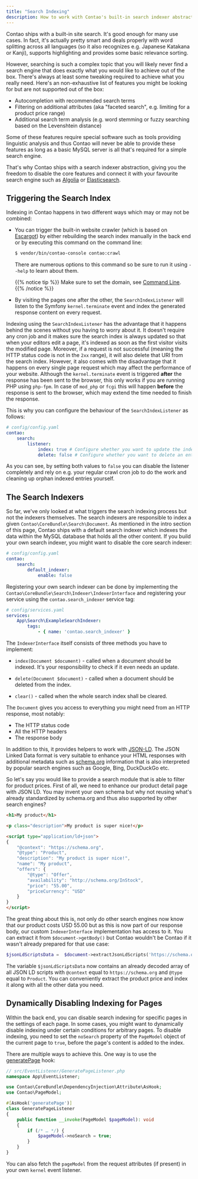 ```yaml
---
title: "Search Indexing"
description: How to work with Contao's built-in search indexer abstraction.
---
```


Contao ships with a built-in site search. It's good enough for many use cases. In fact, it's actually pretty smart and
deals properly with word splitting across all languages (so it also recognizes e.g. Japanese Katakana or Kanji), supports
highlighting and provides some basic relevance sorting.

However, searching is such a complex topic that you will likely never find a search engine that does exactly what
you would like to achieve out of the box. There's always at least some tweaking required to achieve what you really
need.
Here's an non-exhaustive list of features you might be looking for but are not supported out of the box:

* Autocompletion with recommended search terms
* Filtering on additional attributes (aka "faceted search", e.g. limiting for a product price range)
* Additional search term analysis (e.g. word stemming or fuzzy searching based on the Levenshtein distance)

Some of these features require special software such as tools providing linguistic analysis and thus Contao will
never be able to provide these features as long as a basic MySQL server is all that's required for a simple search
engine.

That's why Contao ships with a search indexer abstraction, giving you the freedom to disable the core features and
connect it with your favourite search engine such as [Algolia](https://www.algolia.com) or [Elasticsearch](https://www.elastic.co).


## Triggering the Search Index

Indexing in Contao happens in two different ways which may or may not be combined:

* You can trigger the built-in website crawler (which is based on [Escargot](https://github.com/terminal42/escargot)) by
  either rebuilding the search index manually in the back end or by executing this command on the command line:
  
  ```bash
  $ vendor/bin/contao-console contao:crawl
  ```
  
    There are numerous options to this command so be sure to run it using `--help` to learn about them.
    
    {{% notice tip %}}
    Make sure to set the domain, see [Command Line](https://docs.contao.org/dev/framework/cron/#command-line). 
    {{% /notice %}}
  
* By visiting the pages one after the other, the `SearchIndexListener` will listen to the Symfony `kernel.terminate`
  event and index the generated response content on every request.
  
Indexing using the `SearchIndexListener` has the advantage that it happens behind the scenes without you having to worry
about it. It doesn't require any cron job and it makes sure the search index is always updated so that when your editors
edit a page, it's indexed as soon as the first visitor visits the modified page. Moreover, if a request is not successful
(meaning the HTTP status code is not in the `2xx` range), it will also delete that URI from the search index.
However, it also comes with the disadvantage that it happens on every single page request which may affect the
performance of your website.
Although the `kernel.terminate` event is triggered **after** the response has been sent to the browser, this only works
if you are running PHP using `php-fpm`. In case of `mod_php` or `fcgi` this will happen **before** the response is sent
to the browser, which may extend the time needed to finish the response.

This is why you can configure the behaviour of the `SearchIndexListener` as follows:

```yaml
# config/config.yaml
contao:
    search:
        listener:
            index: true # Configure whether you want to update the index entry on every request
            delete: false # Configure whether you want to delete an entry if a request is not successful
```

As you can see, by setting both values to `false` you can disable the listener completely and rely on e.g. your regular
crawl cron job to do the work and cleaning up orphan indexed entries yourself.


## The Search Indexers

So far, we've only looked at what triggers the search indexing process but not the indexers themselves.
The search indexers are responsible to index a given `Contao\CoreBundle\Search\Document`.
As mentioned in the intro section of this page, Contao ships with a default search indexer which indexes the data
within the MySQL database that holds all the other content.
If you build your own search indexer, you might want to disable the core search indexer:

```yaml
# config/config.yaml
contao:
    search:
        default_indexer:
            enable: false
```

Registering your own search indexer can be done by implementing the `Contao\CoreBundle\Search\Indexer\IndexerInterface`
and registering your service using the `contao.search_indexer` service tag:

```yaml
# config/services.yaml
services:
    App\Search\ExampleSearchIndexer:
        tags:
            - { name: 'contao.search_indexer' }
```

The `IndexerInterface` itself consists of three methods you have to implement:

* `index(Document $document)` - called when a document should be indexed. It's your responsibility to check if it even
  needs an update.
  
* `delete(Document $document)` - called when a document should be deleted from the index.
  
* `clear()` - called when the whole search index shall be cleared.

The `Document` gives you access to everything you might need from an HTTP response, most notably:

* The HTTP status code
* All the HTTP headers
* The response body

In addition to this, it provides helpers to work with [JSON-LD](https://json-ld.org/). The JSON Linked Data format is 
very suitable to enhance your HTML responses with additional metadata such as [schema.org](https://schema.org/) information
that is also interpreted by popular search engines such as Google, Bing, DuckDuckGo etc.

So let's say you would like to provide a search module that is able to filter for product prices. First of all, we 
need to enhance our product detail page with JSON LD. You may invent your own schema but why not reusing what's already
standardized by schema.org and thus also supported by other search engines?

```html
<h1>My product</h1>

<p class="description">My product is super nice!</p>

<script type="application/ld+json">
{
    "@context": "https://schema.org",
    "@type": "Product",
    "description": "My product is super nice!",
    "name": "My product",
    "offers": {
        "@type": "Offer",
        "availability": "http://schema.org/InStock",
        "price": "55.00",
        "priceCurrency": "USD"
    }
}
</script>
```

The great thing about this is, not only do other search engines now know that our product costs USD 55.00 but as this
is now part of our response body, our custom `IndexerInterface` implementation has access to it.
You can extract it from `$document->getBody()` but Contao wouldn't be Contao if it wasn't already prepared for that
use case:

```php
$jsonLdScriptsData =  $document->extractJsonLdScripts('https://schema.org', 'Product');
```

The variable `$jsonLdScriptsData` now contains an already decoded array of all JSON LD scripts with `@context` equal to
`https://schema.org` and `@type` equal to `Product`. You can conveniently extract the product price and index it along
with all the other data you need.


## Dynamically Disabling Indexing for Pages

Within the back end, you can disable search indexing for specific pages in the settings of each page. In some cases, you
might want to dynamically disable indexing under certain conditions for arbitrary pages. To disable indexing, you need
to set the `noSearch` property of the `PageModel` object of the current page to `true`, before the page's content is added 
to the index.

There are multiple ways to achieve this. One way is to use the [generatePage][generatePage] hook:

```php
// src/EventListener/GeneratePageListener.php
namespace App\EventListener;

use Contao\CoreBundle\DependencyInjection\Attribute\AsHook;
use Contao\PageModel;

#[AsHook('generatePage')]
class GeneratePageListener
{
    public function __invoke(PageModel $pageModel): void
    {
        if (/* … */) {
            $pageModel->noSearch = true;
        }
    }
}
```

You can also fetch the `pageModel` from the request attributes (if present) in your own 
`kernel` event listener.


[generatePage]: /reference/hooks/generatePage
